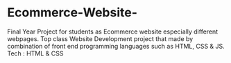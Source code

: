 # Ecommerce-Website-
Final Year Project for students as Ecommerce website especially different webpages. Top class Website Development project that made by combination of front end programming languages such as HTML, CSS &amp; JS.  Tech : HTML &amp; CSS
